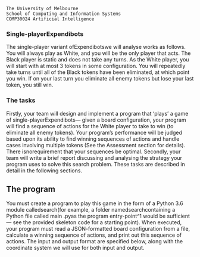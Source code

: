 ```
The University of Melbourne
School of Computing and Information Systems
COMP30024 Artificial Intelligence
```

### Single-playerExpendibots

The single-player variant ofExpendibotswe will analyse works as follows. You will always play as White, and
you will be the only player that acts. The Black player is static and does not take any turns. As the White
player, you will start with at most 3 tokens in some configuration. You will repeatedly take turns until all of the
Black tokens have been eliminated, at which point you win. If on your last turn you eliminate all enemy tokens
but lose your last token, you still win.


### The tasks

Firstly, your team will design and implement a program that ‘plays’ a game of single-playerExpendibots— given
a board configuration, your program will find a sequence of actions for the White player to take to win (to
eliminate all enemy tokens). Your program’s performance will be judged based upon its ability to find winning
sequences of actions and handle cases involving multiple tokens (See the Assessment section for details). There
isnorequirement that your sequences be optimal.
Secondly, your team will write a brief report discussing and analysing the strategy your program uses to solve
this search problem. These tasks are described in detail in the following sections.

## The program

You must create a program to play this game in the form of a Python 3.6 module calledsearch(for example, a
folder namedsearchcontaining a Python file called main .pyas the program entry-point^1 would be sufficient
— see the provided skeleton code for a starting point).
When executed, your program must read a JSON-formatted board configuration from a file, calculate a
winning sequence of actions, and print out this sequence of actions. The input and output format are specified
below, along with the coordinate system we will use for both input and output.
